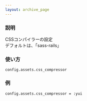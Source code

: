 ```yaml
---
layout: archive_page
---
```

### 説明
CSSコンパイラーの設定  
デフォルトは、「sass-rails」

### 使い方
    config.assets.css_compressor

### 例
    config.assets.css_compressor = :yui